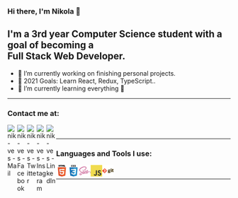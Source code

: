 ### Hi there, I'm Nikola 👋

## I'm a 3rd year Computer Science student with a goal of becoming a <br /> Full Stack Web Developer.

- 🔭 I’m currently working on finishing personal projects.
- 🥅 2021 Goals: Learn React, Redux, TypeScript..
- 🌱 I’m currently learning everything 🤣

---

### Contact me at:

[<img align="left" alt="nik-ves - Mail" width="22px" src="https://cdn.jsdelivr.net/npm/simple-icons@v3/icons/gmail.svg" />][mail]
[<img align="left" alt="nik-ves - Facebook" width="22px" src="https://cdn.jsdelivr.net/npm/simple-icons@v3/icons/facebook.svg" />][facebook]
[<img align="left" alt="nik-ves - Twitter" width="22px" src="https://cdn.jsdelivr.net/npm/simple-icons@v3/icons/twitter.svg" />][twitter]
[<img align="left" alt="nik-ves - Instagram" width="22px" src="https://cdn.jsdelivr.net/npm/simple-icons@v3/icons/instagram.svg" />][instagram]
[<img align="left" alt="nik-ves - LinkedIn" width="22px" src="https://cdn.jsdelivr.net/npm/simple-icons@v3/icons/linkedin.svg" />][linkedin]

<br />

---

### Languages and Tools I use:

[<img align="left" alt="HTML5" width="26px" src="https://raw.githubusercontent.com/github/explore/80688e429a7d4ef2fca1e82350fe8e3517d3494d/topics/html/html.png" />][html]
[<img align="left" alt="CSS3" width="26px" src="https://raw.githubusercontent.com/github/explore/80688e429a7d4ef2fca1e82350fe8e3517d3494d/topics/css/css.png" />][css]
[<img align="left" alt="Sass" width="26px" src="https://raw.githubusercontent.com/github/explore/80688e429a7d4ef2fca1e82350fe8e3517d3494d/topics/sass/sass.png" />][sass]
[<img align="left" alt="JavaScript" width="26px" src="https://raw.githubusercontent.com/github/explore/80688e429a7d4ef2fca1e82350fe8e3517d3494d/topics/javascript/javascript.png" />][javascript]
[<img align="left" alt="Git" width="26px" src="https://raw.githubusercontent.com/github/explore/80688e429a7d4ef2fca1e82350fe8e3517d3494d/topics/git/git.png" />][git]

<br />

---

[website]: https://www.nik-ves.com
[twitter]: https://twitter.com/dzonigram
[instagram]: https://instagram.com/dzonigram
[linkedin]: https://github.com/nik-ves
[facebook]: https://www.facebook.com/dzponia
[link]: https://github.com/nik-ves
[mail]: mailto:nik-ves@hotmail.com

[html]: https://www.w3schools.com/html/
[css]: https://www.w3schools.com/css/
[sass]: https://www.w3schools.com/sass/
[javascript]: https://www.w3schools.com/js/
[react]: https://www.w3schools.com/react/
[mysql]: https://www.mysql.com/
[git]: https://git-scm.com/
